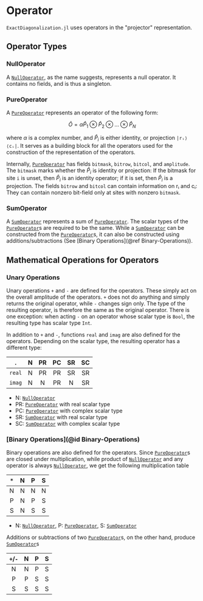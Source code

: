# Operator

`ExactDiagonalization.jl` uses operators in the "projector" representation.



## Operator Types

### NullOperator

A [`NullOperator`](@ref), as the name suggests, represents a null operator.
It contains no fields, and is thus a singleton.

### PureOperator

A [`PureOperator`](@ref) represents an operator of the following form:
```math
\hat{O} = \alpha \hat{P}_1 \otimes \hat{P}_2 \otimes \ldots \otimes \hat{P}_N
```
where $\alpha$ is a complex number, and $\hat{P}_i$ is either identity, or projection ``|rᵢ⟩⟨cᵢ|``.
It serves as a building block for all the operators used for the construction of the representation of the operators.


Internally, [`PureOperator`](@ref) has fields `bitmask`, `bitrow`, `bitcol`, and `amplitude`.
The `bitmask` marks whether the $\hat{P}_i$ is identity or projection:
If the bitmask for site `i` is unset, then $\hat{P}_i$ is an identity operator;
if it is set, then $\hat{P}_{i}$ is a projection.
The fields `bitrow` and `bitcol` can contain information on rᵢ and cᵢ:
They can contain nonzero bit-field only at sites with nonzero `bitmask`.

### SumOperator

A [`SumOperator`](@ref) represents a sum of [`PureOperator`](@ref).
The scalar types of the [`PureOperator`](@ref)s are required to be the same.
While a [`SumOperator`](@ref) can be constructed from the [`PureOperator`](@ref)s,
it can also be constructed using additions/subtractions (See [Binary Operations](@ref Binary-Operations)).

## Mathematical Operations for Operators

### Unary Operations

Unary operations `+` and `-` are defined for the operators.
These simply act on the overall amplitude of the operators.
`+` does not do anything and simply returns the original operator, while `-` changes sign only.
The type of the resulting operator, is therefore the same as the original operator.
There is one exception: when acting `-` on an operator whose scalar type is `Bool`, the resulting type has scalar type `Int`.


In addition to `+` and `-`, functions `real` and `imag` are also defined for the operators.
Depending on the scalar type, the resulting operator has a different type:

|    .     |  N  | PR | PC | SR | SC |
|:--------:|:---:|:--:|:--:|:--:|:--:|
|  `real`  |  N  | PR | PR | SR | SR |
|  `imag`  |  N  | N  | PR | N  | SR |

- N: [`NullOperator`](@ref)
- PR: [`PureOperator`](@ref) with real scalar type
- PC: [`PureOperator`](@ref) with complex scalar type
- SR: [`SumOperator`](@ref) with real scalar type
- SC: [`SumOperator`](@ref) with complex scalar type

### [Binary Operations](@id Binary-Operations)

Binary operations are also defined for the operators.
Since [`PureOperator`](@ref)s are closed under multiplication,
while product of [`NullOperator`](@ref) and any operator is always [`NullOperator`](@ref),
we get the following multiplication table

| `*`    | N | P | S |
|:------:|:-:|:-:|:-:|
| N      | N | N | N |
| P      | N | P | S |
| S      | N | S | S |

- N: [`NullOperator`](@ref), P: [`PureOperator`](@ref), S: [`SumOperator`](@ref)

Additions or subtractions of two [`PureOperator`](@ref)s, on the other hand, produce
[`SumOperator`](@ref)s

|`+`/`-` | N | P | S |
|:------:|:-:|:-:|:-:|
| N      | N | P | S |
| P      | P | S | S |
| S      | S | S | S |
